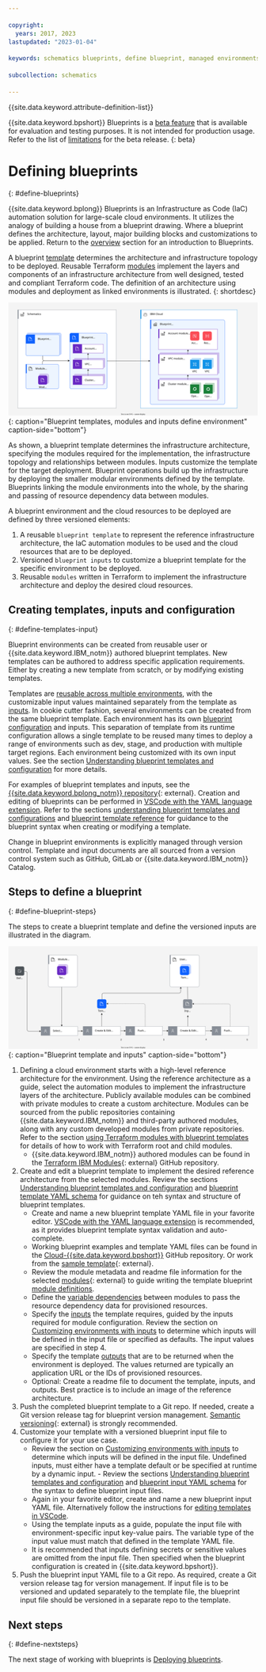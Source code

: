 ```yaml
---

copyright:
  years: 2017, 2023
lastupdated: "2023-01-04"

keywords: schematics blueprints, define blueprint, managed environments

subcollection: schematics

---
```


{{site.data.keyword.attribute-definition-list}}

{{site.data.keyword.bpshort}} Blueprints is a [beta feature](/docs/schematics?topic=schematics-bp-beta-limitations) that is available for evaluation and testing purposes. It is not intended for production usage. Refer to the list of [limitations](/docs/schematics?topic=schematics-bp-beta-limitations#sc-bp-beta-limitation) for the beta release.
{: beta}

# Defining blueprints
{: #define-blueprints}

{{site.data.keyword.bplong}} Blueprints is an Infrastructure as Code (IaC) automation solution for large-scale cloud environments. It utilizes the analogy of building a house from a blueprint drawing. Where a blueprint defines the architecture, layout, major building blocks and customizations to be applied. Return to the [overview](/docs/schematics?topic=schematics-blueprint-intro#blueprint-overview) section for an introduction to Blueprints. 

A blueprint [template](/docs/schematics?topic=schematics-glossary#bpb2) determines the architecture and infrastructure topology to be deployed.  Reusable Terraform [modules](/docs/schematics?topic=schematics-glossary#bpb5) implement the layers and components of an infrastructure architecture from well designed, tested and compliant Terraform code. The definition of an architecture using modules and deployment as linked environments is illustrated. 
{: shortdesc} 

![Blueprint templates, modules and inputs define environment](/images/new/bp-overview.svg){: caption="Blueprint templates, modules and inputs define environment" caption-side="bottom"}

As shown, a blueprint template determines the infrastructure architecture, specifying the modules required for the implementation, the infrastructure topology and relationships between modules. Inputs customize the template for the target deployment. Blueprint operations build up the infrastructure by deploying the smaller modular environments defined by the template. Blueprints linking the module environments into the whole, by the sharing and passing of resource dependency data between modules.    


A blueprint environment and the cloud resources to be deployed are defined by three versioned elements:
1. A reusable `blueprint template` to represent the reference infrastructure architecture, the IaC automation modules to be used and the cloud resources that are to be deployed.
2. Versioned `blueprint inputs` to customize a blueprint template for the specific environment to be deployed.
3. Reusable `modules` written in Terraform to implement the infrastructure architecture and deploy the desired cloud resources. 

## Creating templates, inputs and configuration
{: #define-templates-input}

Blueprint environments can be created from reusable user or {{site.data.keyword.IBM_notm}} authored blueprint templates. New templates can be authored to address specific application requirements. Either by creating a new template from scratch, or by modifying existing templates. 

Templates are [reusable across multiple environments](/docs/schematics?topic=schematics-define-blueprints#define-templates-input), with the customizable input values maintained separately from the template as [inputs](/docs/schematics?topic=schematics-glossary#bpi1). In cookie cutter fashion, several environments can be created from the same blueprint template. Each environment has its own [blueprint configuration](/docs/schematics?topic=schematics-glossary#bpb3) and inputs. This separation of template from its runtime configuration allows a single template to be reused many times to deploy a range of environments such as dev, stage, and production with multiple target regions. Each environment being customized with its own input values. See the section [Understanding blueprint templates and configuration](/docs/schematics?topic=schematics-blueprint-templates) for more details. 

For examples of blueprint templates and inputs, see the [{{site.data.keyword.bplong_notm}} repository](https://github.com/orgs/Cloud-Schematics/repositories?q=blueprint){: external}. Creation and editing of blueprints can be performed in [VSCode with the YAML language extension](/docs/schematics?topic=schematics-edit-blueprints). Refer to the sections [understanding blueprint templates and configurations](/docs/schematics?topic=schematics-blueprint-templates) and [blueprint template reference](/docs/schematics?topic=schematics-bp-template-schema-yaml) for guidance to the blueprint syntax when creating or modifying a template.   

Change in blueprint environments is explicitly managed through version control. Template and input documents are all sourced from a version control system such as GitHub, GitLab or {{site.data.keyword.IBM_notm}} Catalog. 

## Steps to define a blueprint
{: #define-blueprint-steps}

The steps to create a blueprint template and define the versioned inputs are illustrated in the diagram.

![Blueprint template and inputs](/images/new/sc-bp-define.svg){: caption="Blueprint template and inputs" caption-side="bottom"}

1. Defining a cloud environment starts with a high-level reference architecture for the environment. Using the reference architecture as a guide, select the automation modules to implement the infrastructure layers of the architecture. Publicly available modules can be combined with private modules to create a custom architecture. Modules can be sourced from the public repositories containing {{site.data.keyword.IBM_notm}} and third-party authored modules, along with any custom developed modules from private repositories. Refer to the section [using Terraform modules with blueprint templates](/docs/schematics?topic=schematics-blueprint-terraform) for details of how to work with Terraform root and child modules.
    - {{site.data.keyword.IBM_notm}} authored modules can be found in the [Terraform IBM Modules](https://github.com/terraform-ibm-modules){: external} GitHub repository.
2. Create and edit a blueprint template to implement the desired reference architecture from the selected modules. Review the sections [Understanding blueprint templates and configuration](/docs/schematics?topic=schematics-blueprint-templates) and [blueprint template YAML schema](/docs/schematics?topic=schematics-bp-template-schema-yaml) for guidance on teh syntax and structure of blueprint templates. 
    - Create and name a new blueprint template YAML file in your favorite editor. [VSCode with the YAML language extension](/docs/schematics?topic=schematics-edit-blueprints) is recommended, as it provides blueprint template syntax validation and auto-complete.   
    - Working blueprint examples and template YAML files can be found in the [Cloud-{{site.data.keyword.bpshort}}](https://github.com/orgs/Cloud-Schematics/repositories?q=blueprint) GitHub repository. Or work from the [sample template](https://github.com/Cloud-Schematics/blueprint-sample-template/){: external}.   
    - Review the module metadata and readme file information for the selected [modules](https://github.com/terraform-ibm-modules){: external} to guide writing the template blueprint [module definitions](/docs/schematics?topic=schematics-bp-template-schema-yaml#bp-modules-schema). 
    - Define the [variable dependencies](/docs/schematics?topic=schematics-bp-template-schema-yaml#bp-modules-inputs-value) between modules to pass the resource dependency data for provisioned resources.
    - Specify the [inputs](/docs/schematics?topic=schematics-bp-template-schema-yaml#bp-inputs) the template requires, guided by the inputs required for module configuration. Review the section on [Customizing environments with inputs](/docs/schematics?topic=schematics-define-blueprints#define-blueprint-steps) to determine which inputs will be defined in the input file or specified as defaults. The input values are specified in step 4. 
    - Specify the template [outputs](/docs/schematics?topic=schematics-bp-template-schema-yaml#bp-outputs) that are to be returned when the environment is deployed. The values returned are typically an application URL or the IDs of provisioned resources. 
    - Optional: Create a readme file to document the template, inputs, and outputs. Best practice is to include an image of the reference architecture. 
3. Push the completed blueprint template to a Git repo. If needed, create a Git version release tag for blueprint version management. [Semantic versioning](https://semver.org/){: external} is strongly recommended. 
4. Customize your template with a versioned blueprint input file to configure it for your use case. 
   - Review the section on [Customizing environments with inputs](/docs/schematics?topic=schematics-define-blueprints#define-blueprint-steps) to determine which inputs will be defined in the input file. Undefined inputs, must either have a template default or be specified at runtime by a dynamic input. 
    - Review the sections [Understanding blueprint templates and configuration](/docs/schematics?topic=schematics-blueprint-templates) and [blueprint input YAML schema](/docs/schematics?topic=schematics-bp-input-schema-yaml) for the syntax to define blueprint input files.  
    - Again in your favorite editor, create and name a new blueprint input YAML file. Alternatively follow the instructions for [editing templates in VSCode](/docs/schematics?topic=schematics-edit-blueprints). 
    - Using the template inputs as a guide, populate the input file with environment-specific input key-value pairs. The variable type of the input value must match that defined in the template YAML file.
    - It is recommended that inputs defining secrets or sensitive values are omitted from the input file. Then specified when the blueprint configuration is created in {{site.data.keyword.bpshort}}.
5. Push the blueprint input YAML file to a Git repo. As required, create a Git version release tag for version management. If input file is to be versioned and updated separately to the template file, the blueprint input file should be versioned in a separate repo to the template.  

## Next steps
{: #define-nextsteps}

The next stage of working with blueprints is [Deploying blueprints](/docs/schematics?topic=schematics-deploy-blueprints). 
